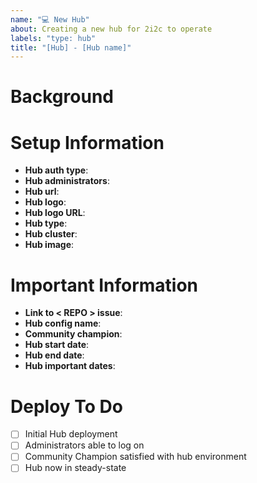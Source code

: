 ```yaml
---
name: "💻 New Hub"
about: Creating a new hub for 2i2c to operate
labels: "type: hub"
title: "[Hub] - [Hub name]"
---
```


# Background

<!-- a one to two sentence description of the hub -->

# Setup Information

- **Hub auth type**: <!-- Which type of authentication will the hub use? (Google, GitHub, Other) -->
- **Hub administrators**: <!-- list of administrator accounts to add to the hub -->
- **Hub url**: <!-- the URL of the hub, e.g., my-hub-url.pilot.2i2c.cloud -->
- **Hub logo**: <!-- hub logo if they want one -->
- **Hub logo URL**: <!-- hub logo URL if they want one -->
- **Hub type**: <!-- hub type (education, dask hub, etc) -->
- **Hub cluster**: <!-- which cluster will the hub run in?? (pilot, cloudbank, etc) -->
- **Hub image**: <!-- if the hub has a custom image uploaded to quay, what is the name/tag? -->

# Important Information

- **Link to < REPO > issue**: <!--  link to the leads issue that generated this hub (see < LINK >) -->
- **Hub config name**: <!--  name of config entry, once it is created under config/hubs -->
- **Community champion**: <!-- name of community champion -->
- **Hub start date**: <!-- hub start date (does the hub need to start at a certain date?) -->
- **Hub end date**: <!-- hub end date (does the hub need to end at a certain date?) -->
- **Hub important dates**: <!-- any important dates we should know about? -->

# Deploy To Do

- [ ] Initial Hub deployment
- [ ] Administrators able to log on
- [ ] Community Champion satisfied with hub environment
- [ ] Hub now in steady-state
